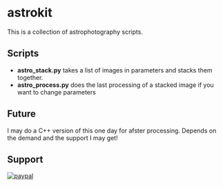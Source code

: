 # astrokit

This is a collection of astrophotography scripts.

## Scripts

* **astro_stack.py** takes a list of images in parameters and stacks them together.
* **astro_process.py** does the last processing of a stacked image if you want to change parameters

## Future

I may do a C++ version of this one day for afster processing. Depends on the demand and the support I may get!

## Support

[![paypal](https://www.paypalobjects.com/en_US/i/btn/btn_donateCC_LG.gif)](https://www.paypal.com/cgi-bin/webscr?cmd=_s-xclick&hosted_button_id=VYJ38NPHF4MKL)

